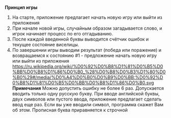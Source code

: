 **Принцип игры**
1. На старте, приложение предлагает начать новую игру или выйти из приложения
2. При начале новой игры, случайным образом загадывается слово, и игрок начинает процесс по его отгадыванию.
3. После каждой введенной буквы выводится счётчик ошибок и текущее состояние виселицы.
4. По завершении игры выводим результат (победа или поражение) и возвращаемся к состоянию #1 - предложение начать новую игру или выйти из приложения
https://ru.wikipedia.org/wiki/%D0%92%D0%B8%D1%81%D0%B5%D0%BB%D0%B8%D1%86%D0%B0_%28%D0%B8%D0%B3%D1%80%D0%B0%29#/media/%D0%A4%D0%B0%D0%B9%D0%BB:%D0%92%D0%B8%D1%81%D0%B5%D0%BB%D0%B8%D1%86%D0%B0.svg
**Примечания**
Можно допустить ошибку не более 6 раз.
Допускается вводить только одну русскую букву.
При вводе английской буквы, двух символов или пустого ввода, приложение предлагает сделать ввод еще раз.
Если вы уже вводили символ, программа скажет Вам об этом.
Прописная буква приравняется к строчной
